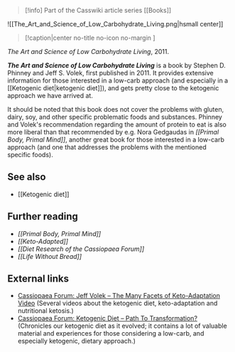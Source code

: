 > [!info] Part of the Casswiki article series [[Books]]

![[The_Art_and_Science_of_Low_Carbohydrate_Living.png|hsmall center]]
> [!caption|center no-title no-icon no-margin ]
> 
_The Art and Science of Low Carbohydrate Living_, 2011.

_**The Art and Science of Low Carbohydrate Living**_ is a book by Stephen D. Phinney and Jeff S. Volek, first published in 2011. It provides extensive information for those interested in a low-carb approach (and especially in a [[Ketogenic diet|ketogenic diet]]), and gets pretty close to the ketogenic approach we have arrived at.

It should be noted that this book does not cover the problems with gluten, dairy, soy, and other specific problematic foods and substances. Phinney and Volek's recommendation regarding the amount of protein to eat is also more liberal than that recommended by e.g. Nora Gedgaudas in _[[Primal Body, Primal Mind]]_, another great book for those interested in a low-carb approach (and one that addresses the problems with the mentioned specific foods).

See also
--------

*   [[Ketogenic diet]]

Further reading
---------------

*   _[[Primal Body, Primal Mind]]_
*   _[[Keto-Adapted]]_
*   _[[Diet Research of the Cassiopaea Forum]]_
*   _[[Life Without Bread]]_

External links
--------------

*   [Cassiopaea Forum: Jeff Volek – The Many Facets of Keto-Adaptation Video](https://cassiopaea.org/forum/index.php/topic,34392.0.html) (Several videos about the ketogenic diet, keto-adaptation and nutritional ketosis.)
*   [Cassiopaea Forum: Ketogenic Diet – Path To Transformation?](https://cassiopaea.org/forum/index.php/topic,28799.0.html) (Chronicles our ketogenic diet as it evolved; it contains a lot of valuable material and experiences for those considering a low-carb, and especially ketogenic, dietary approach.)